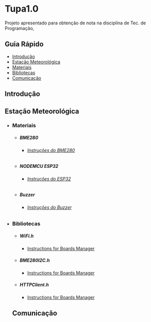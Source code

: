 # Tupa1.0

Projeto apresentado para obtenção de nota na disciplina de Tec. de Programação,
## Guia Rápido 
- [Introdução](#introdução)
- [Estação Meteorológica](#estação-meteorológica)
- [Materiais](#materiais)
- [Bibliotecas](#bibliotecas)
- [Comunicação](#comunicação)

## Introdução 

## Estação Meteorológica 
- ### Materiais
  - ##### BME280
    + ###### [Instruções do BME280](https://www.embeddedadventures.com/datasheets/BME280.pdf)
  
  
  - ##### NODEMCU ESP32
    + ###### [Instruções do ESP32](https://www.espressif.com/sites/default/files/documentation/esp32_datasheet_en.pdf)
  
  
  - ##### Buzzer
    + ###### [Instruções do Buzzer](http://www.farnell.com/datasheets/2171929.pdf)
  
- ### Bibliotecas
  - ##### WiFi.h
  
    + [Instructions for Boards Manager](https://github.com/espressif/arduino-esp32)

  - ##### BME280I2C.h
  
    + [Instructions for Boards Manager](https://github.com/finitespace/BME280)

  - ##### HTTPClient.h
  
    +  [Instructions for Boards Manager](https://github.com/espressif/arduino-esp32)
  
  ## Comunicação
